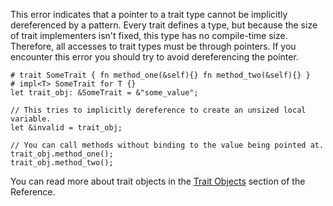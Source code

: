 This error indicates that a pointer to a trait type cannot be implicitly
dereferenced by a pattern. Every trait defines a type, but because the
size of trait implementers isn't fixed, this type has no compile-time size.
Therefore, all accesses to trait types must be through pointers. If you
encounter this error you should try to avoid dereferencing the pointer.

```compile_fail,E0033
# trait SomeTrait { fn method_one(&self){} fn method_two(&self){} }
# impl<T> SomeTrait for T {}
let trait_obj: &SomeTrait = &"some_value";

// This tries to implicitly dereference to create an unsized local variable.
let &invalid = trait_obj;

// You can call methods without binding to the value being pointed at.
trait_obj.method_one();
trait_obj.method_two();
```

You can read more about trait objects in the [Trait Objects] section of the
Reference.

[Trait Objects]: https://doc.rust-lang.org/reference/types.html#trait-objects
